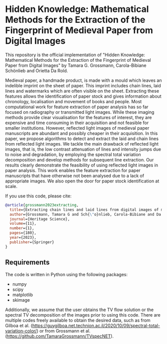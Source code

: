 # Hidden Knowledge: Mathematical Methods for the Extraction of the Fingerprint of Medieval Paper from Digital Images

This repository is the official implementation of "Hidden Knowledge: Mathematical Methods for the Extraction of the Fingerprint of Medieval Paper from Digital Images" by Tamara G. Grossmann, Carola-Bibiane Schönlieb and Orietta Da Rold.

Medieval paper, a handmade product, is made with a mould which leaves an indelible  imprint on the sheet of paper. This imprint includes chain lines, laid lines and watermarks which are often visible on the sheet. Extracting these features allows the identification of paper stock and gives information about chronology, localisation and movement of books and people. Most computational work for feature extraction of paper analysis has so far focused on radiography or transmitted light images. While these imaging methods provide clear visualisation for the features of interest, they are expensive and time consuming in their acquisition and not feasible for smaller institutions. However, reflected light images of medieval paper manuscripts are abundant and possibly cheaper in their acquisition. In this paper, we propose algorithms to detect and extract the laid and chain lines from reflected light images. We tackle the main drawback of reflected light images, that is, the low contrast attenuation of lines and intensity jumps due to noise and degradation, by employing the spectral total variation decomposition and develop methods for subsequent line extraction. Our results clearly demonstrate the feasibility of using reflected light images in paper analysis. This work enables the feature extraction for paper manuscripts that have otherwise not been analysed due to a lack of appropriate images. We also open the door for paper stock identification at scale.

If you use this code, please cite:
```bibtex
@article{grossmann2023extracting,
  title={Extracting chain lines and laid lines from digital images of medieval paper using spectral total variation decomposition},
  author={Grossmann, Tamara G and Sch{\"o}nlieb, Carola-Bibiane and Da Rold, Orietta},
  journal={Heritage Science},
  volume={11},
  number={1},
  pages={180},
  year={2023},
  publisher={Springer}
}

```

## Requirements
The code is written in Python using the following packages:

- numpy
- scipy
- matplotlib
- skimage

Additionally, we assume that the user obtains the TV flow solution or the spectral TV decomposition of the images prior to using this code. There are multiple codes freely available to obtain the desired data, such as from Gilboa et al. (https://guygilboa.net.technion.ac.il/2020/10/09/spectral-total-variation-color/) or from Grossmann et al. (https://github.com/TamaraGrossmann/TVspecNET).
